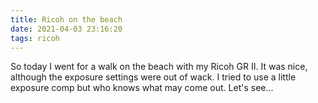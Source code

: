 ```yaml
---
title: Ricoh on the beach
date: 2021-04-03 23:16:20
tags: ricoh
---
```


So today I went for a walk on the beach with my Ricoh GR II. It was nice, although the exposure settings were out of wack. I tried to use a little exposure comp but who knows what may come out. Let's see...
